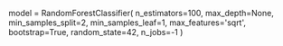 model = RandomForestClassifier(
            n_estimators=100,
            max_depth=None,
            min_samples_split=2,
            min_samples_leaf=1,
            max_features='sqrt',
            bootstrap=True,
            random_state=42,
            n_jobs=-1
        )